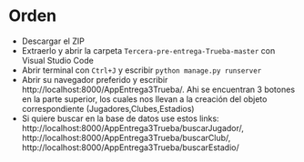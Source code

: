 # Orden

- Descargar el ZIP
- Extraerlo y abrir la carpeta ```Tercera-pre-entrega-Trueba-master``` con Visual Studio Code
- Abrir terminal con ```Ctrl+J``` y escribir ```python manage.py runserver```
- Abrir su navegador preferido y escribir http://localhost:8000/AppEntrega3Trueba/. Ahi se encuentran 3 botones en la parte superior, los cuales nos llevan a la creación del objeto correspondiente (Jugadores,Clubes,Estadios)
- Si quiere buscar en la base de datos use estos links:  http://localhost:8000/AppEntrega3Trueba/buscarJugador/, http://localhost:8000/AppEntrega3Trueba/buscarClub/, http://localhost:8000/AppEntrega3Trueba/buscarEstadio/
  
  
  
